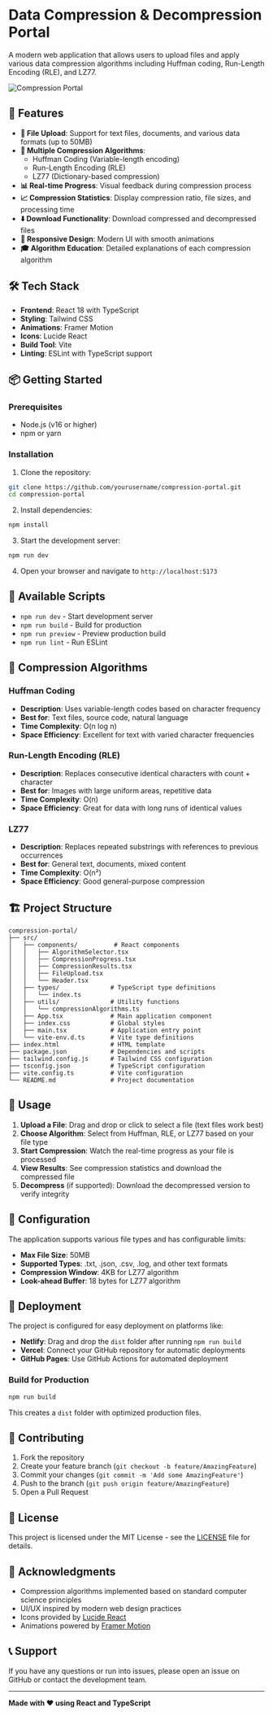 # Data Compression & Decompression Portal

A modern web application that allows users to upload files and apply various data compression algorithms including Huffman coding, Run-Length Encoding (RLE), and LZ77.

![Compression Portal](https://images.pexels.com/photos/1181263/pexels-photo-1181263.jpeg?auto=compress&cs=tinysrgb&w=1200&h=400&fit=crop)

## 🚀 Features

- **📁 File Upload**: Support for text files, documents, and various data formats (up to 50MB)
- **🔧 Multiple Compression Algorithms**: 
  - Huffman Coding (Variable-length encoding)
  - Run-Length Encoding (RLE)
  - LZ77 (Dictionary-based compression)
- **📊 Real-time Progress**: Visual feedback during compression process
- **📈 Compression Statistics**: Display compression ratio, file sizes, and processing time
- **⬇️ Download Functionality**: Download compressed and decompressed files
- **🎨 Responsive Design**: Modern UI with smooth animations
- **🎓 Algorithm Education**: Detailed explanations of each compression algorithm

## 🛠️ Tech Stack

- **Frontend**: React 18 with TypeScript
- **Styling**: Tailwind CSS
- **Animations**: Framer Motion
- **Icons**: Lucide React
- **Build Tool**: Vite
- **Linting**: ESLint with TypeScript support

## 📦 Getting Started

### Prerequisites

- Node.js (v16 or higher)
- npm or yarn

### Installation

1. Clone the repository:
```bash
git clone https://github.com/yourusername/compression-portal.git
cd compression-portal
```

2. Install dependencies:
```bash
npm install
```

3. Start the development server:
```bash
npm run dev
```

4. Open your browser and navigate to `http://localhost:5173`

## 📜 Available Scripts

- `npm run dev` - Start development server
- `npm run build` - Build for production
- `npm run preview` - Preview production build
- `npm run lint` - Run ESLint

## 🧮 Compression Algorithms

### Huffman Coding
- **Description**: Uses variable-length codes based on character frequency
- **Best for**: Text files, source code, natural language
- **Time Complexity**: O(n log n)
- **Space Efficiency**: Excellent for text with varied character frequencies

### Run-Length Encoding (RLE)
- **Description**: Replaces consecutive identical characters with count + character
- **Best for**: Images with large uniform areas, repetitive data
- **Time Complexity**: O(n)
- **Space Efficiency**: Great for data with long runs of identical values

### LZ77
- **Description**: Replaces repeated substrings with references to previous occurrences
- **Best for**: General text, documents, mixed content
- **Time Complexity**: O(n²)
- **Space Efficiency**: Good general-purpose compression

## 🏗️ Project Structure

```
compression-portal/
├── src/
│   ├── components/          # React components
│   │   ├── AlgorithmSelector.tsx
│   │   ├── CompressionProgress.tsx
│   │   ├── CompressionResults.tsx
│   │   ├── FileUpload.tsx
│   │   └── Header.tsx
│   ├── types/              # TypeScript type definitions
│   │   └── index.ts
│   ├── utils/              # Utility functions
│   │   └── compressionAlgorithms.ts
│   ├── App.tsx             # Main application component
│   ├── index.css           # Global styles
│   ├── main.tsx            # Application entry point
│   └── vite-env.d.ts       # Vite type definitions
├── index.html              # HTML template
├── package.json            # Dependencies and scripts
├── tailwind.config.js      # Tailwind CSS configuration
├── tsconfig.json           # TypeScript configuration
├── vite.config.ts          # Vite configuration
└── README.md               # Project documentation
```

## 🎯 Usage

1. **Upload a File**: Drag and drop or click to select a file (text files work best)
2. **Choose Algorithm**: Select from Huffman, RLE, or LZ77 based on your file type
3. **Start Compression**: Watch the real-time progress as your file is processed
4. **View Results**: See compression statistics and download the compressed file
5. **Decompress** (if supported): Download the decompressed version to verify integrity

## 🔧 Configuration

The application supports various file types and has configurable limits:

- **Max File Size**: 50MB
- **Supported Types**: .txt, .json, .csv, .log, and other text formats
- **Compression Window**: 4KB for LZ77 algorithm
- **Look-ahead Buffer**: 18 bytes for LZ77 algorithm

## 🚀 Deployment

The project is configured for easy deployment on platforms like:

- **Netlify**: Drag and drop the `dist` folder after running `npm run build`
- **Vercel**: Connect your GitHub repository for automatic deployments
- **GitHub Pages**: Use GitHub Actions for automated deployment

### Build for Production

```bash
npm run build
```

This creates a `dist` folder with optimized production files.

## 🤝 Contributing

1. Fork the repository
2. Create your feature branch (`git checkout -b feature/AmazingFeature`)
3. Commit your changes (`git commit -m 'Add some AmazingFeature'`)
4. Push to the branch (`git push origin feature/AmazingFeature`)
5. Open a Pull Request

## 📝 License

This project is licensed under the MIT License - see the [LICENSE](LICENSE) file for details.

## 🙏 Acknowledgments

- Compression algorithms implemented based on standard computer science principles
- UI/UX inspired by modern web design practices
- Icons provided by [Lucide React](https://lucide.dev/)
- Animations powered by [Framer Motion](https://www.framer.com/motion/)

## 📞 Support

If you have any questions or run into issues, please open an issue on GitHub or contact the development team.

---

**Made with ❤️ using React and TypeScript**